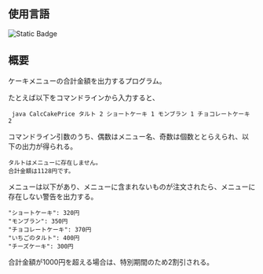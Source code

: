## 使用言語
![Static Badge](https://camo.qiitausercontent.com/00f9cc65cdea735164a23edab49f10a1bf9cb56a/68747470733a2f2f696d672e736869656c64732e696f2f62616467652f2d4a6176612d3030373339362e7376673f6c6f676f3d6a617661267374796c653d666f722d7468652d6261646765)

## 概要
ケーキメニューの合計金額を出力するプログラム。

たとえば以下をコマンドラインから入力すると、

```
 java CalcCakePrice タルト 2 ショートケーキ 1 モンブラン 1 チョコレートケーキ 2
```

コマンドライン引数のうち、偶数はメニュー名、奇数は個数ととらえられ、以下の出力が得られる。

```
タルトはメニューに存在しません。
合計金額は1128円です。
```

メニューは以下があり、メニューに含まれないものが注文されたら、メニューに存在しない警告を出力する。

```
"ショートケーキ": 320円
"モンブラン": 350円
"チョコレートケーキ": 370円
"いちごのタルト": 400円
"チーズケーキ": 300円
```

合計金額が1000円を超える場合は、特別期間のため2割引される。
